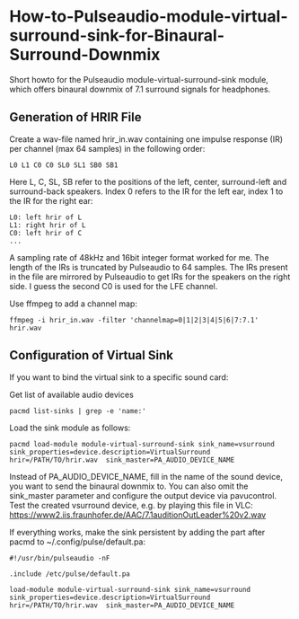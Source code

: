 # How-to-Pulseaudio-module-virtual-surround-sink-for-Binaural-Surround-Downmix
Short howto for the Pulseaudio module-virtual-surround-sink module, which offers binaural downmix of 7.1 surround signals for headphones.

## Generation of HRIR File
Create a wav-file named hrir_in.wav containing one impulse response (IR) per channel (max 64 samples) in the following order:
```
L0 L1 C0 C0 SL0 SL1 SB0 SB1
```
Here L, C, SL, SB refer to the positions of the left, center, surround-left and surround-back speakers. 
Index 0 refers to the IR for the left ear, index 1 to the IR for the right ear:
```
L0: left hrir of L
L1: right hrir of L
C0: left hrir of C
...
```
A sampling rate of 48kHz and 16bit integer format worked for me. The length of the IRs is truncated by Pulseaudio to 64 samples. The IRs present in the file are mirrored by Pulseaudio to get IRs for the speakers on the right side. I guess the second C0 is used for the LFE channel.

Use ffmpeg to add a channel map:
```
ffmpeg -i hrir_in.wav -filter 'channelmap=0|1|2|3|4|5|6|7:7.1' hrir.wav
```

## Configuration of Virtual Sink

If you want to bind the virtual sink to a specific sound card:

Get list of available audio devices
```
pacmd list-sinks | grep -e 'name:'
 ```
Load the sink module as follows:
```
pacmd load-module module-virtual-surround-sink sink_name=vsurround sink_properties=device.description=VirtualSurround hrir=/PATH/TO/hrir.wav  sink_master=PA_AUDIO_DEVICE_NAME
```
Instead of PA_AUDIO_DEVICE_NAME, fill in the name of the sound device, you want to send the binaural downmix to. You can also omit the sink_master parameter and configure the output device via pavucontrol. Test the created vsurround device, e.g. by playing this file in VLC: https://www2.iis.fraunhofer.de/AAC/7.1auditionOutLeader%20v2.wav

If everything works, make the sink persistent by adding the part after pacmd to ~/.config/pulse/default.pa:
```
#!/usr/bin/pulseaudio -nF

.include /etc/pulse/default.pa

load-module module-virtual-surround-sink sink_name=vsurround sink_properties=device.description=VirtualSurround hrir=/PATH/TO/hrir.wav  sink_master=PA_AUDIO_DEVICE_NAME
```
